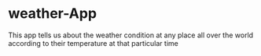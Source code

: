 # weather-App
This app tells us about the weather condition at any place all over the world according to their temperature at that particular time
